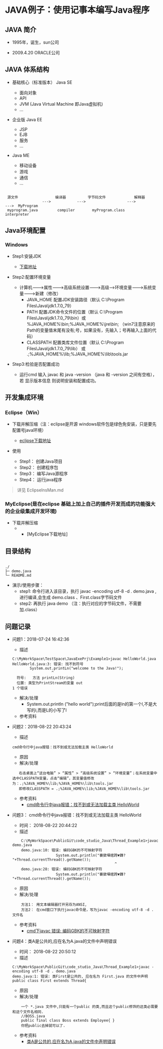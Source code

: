 # JAVA例子：使用记事本编写Java程序

## JAVA 简介

+ 1995年，诞生，sun公司

+ 2009.4.20  ORACLE公司

## JAVA 体系结构

+ 基础核心（标准版本） Java SE 
    + 面向对象
    + API
    + JVM (Java Virtual Machine 即Java虚拟机)
    + ...

+ 企业版 Java EE 
    + JSP
    + EJB
    + 服务
    + ...

+ Java ME 
    + 移动设备
    + 游戏
    + 通信
    + ...

~~~

 源文件                 编译器          字节码文件             解释器
                 --->            --->                   --->                --->  MyProgram 
 myprogram.java         compiler        myProgram.class       interpreter

~~~



## Java环境配置

### Windows

+ Step1:安装JDK
    + [下载地址](http://www.oracle.com/technetwork/java/javase/downloads/index.html)

+ Step2:配置环境变量
    + 计算机--->属性--->高级系统设置--->高级-->环境变量--->系统变量--->新建（修改）
        + JAVA_HOME      配置JDK安装路径（默认 C:\Program Files\Java\jdk1.7.0_79）
        + PATH           配置JDK命令文件的位置（默认 C:\Program Files\Java\jdk1.7.0_79\bin）或 %JAVA_HOME%\bin;%JAVA_HOME%\jre\bin;
（win7注意原来的Path的变量值末尾有没有;号，如果没有，先输入；号再输入上面的代码）
        + CLASSPATH      配置类库文件位置（默认 C:\Program Files\Java\jdk1.7.0_79\lib） 或 .;%JAVA_HOME%\lib;%JAVA_HOME%\lib\tools.jar

+ Step3:检验是否配置成功
    + 运行cmd 输入 javac 和 java -version （java 和 -version 之间有空格），若 显示版本信息 则说明安装和配置成功。


## 开发集成环境

### Eclipse（Win）

+ 下载并解压缩（注：eclipse是开源 windows软件包是绿色免安装，只是要先配置号java环境）
    + [eclipse下载地址](https://www.eclipse.org/downloads/)

+ 使用
    + Step1： 创建Java项目
    + Step2： 创建程序包
    + Step3： 编写Java源程序
    + Step4： 运行java程序
> 详见 EclipseInsMan.md

### MyEclipse(是在eclipse 基础上加上自己的插件开发而成的功能强大的企业级集成开发环境)

+ 下载并解压缩
    +  + [MyEclipse下载地址]

## 目录结构

~~~

./
├─ demo.java
└─ README.md

~~~

+ 演示/使用步骤：
    + step1: 命令行进入该目录，执行 javac -encoding utf-8 -d . demo.java ,进行编译,会生成 demo.class 、First.class字节码文件
    + step2: 再执行 java demo （注：执行对应的字节码文件，不需要加.class）

## 问题记录

+ 问题1：2018-07-24 16:42:36
    + 描述
    ~~~
    C:\MyWorkSpace\TestSpace\JavaExePrj\Example1>javac HelloWorld.java
    HelloWorld.java:3: 错误: 找不到符号
            System.out.printLn("welcome to the Java!");
                      ^
      符号:   方法 printLn(String)
      位置: 类型为PrintStream的变量 out
    1 个错误
    ~~~
    + 解决/处理
        + System.out.println ("hello world");print后面的是ln的第一个l,不是大写的i,而是L的小写了l
    + 参考资料



+ 问题2：2018-08-22 20:43:24
    + 描述
    ~~~
    cmd命令行中java报错：找不到或无法加载主类 HelloWorld
    ~~~
    + 原因
    + 解决/处理
    ~~~
       右击桌面上“这台电脑” > “属性” > “高级系统设置” > “环境变量”；在系统变量中选中CLASSPATH变量，点击“编辑”，其变量值修改为：.;%JAVA_HOME%\lib;%JAVA_HOME%\lib\tools.jar
       即修改CLASSPATH = .;%JAVA_HOME%\lib;%JAVA_HOME%\lib\tools.jar
    ~~~
    + 参考资料
        + [cmd命令行中java报错：找不到或无法加载主类 HelloWorld](https://blog.csdn.net/wmc_bk/article/details/56314278)

+ 问题3：    cmd命令行中java报错：找不到或无法加载主类 HelloWorld 
    + 时间： 2018-08-22 20:44:22
    + 描述
    ~~~
        C:\MyWorkSpace\PublicGit\code_studio_Java\Thread_Example1>javac demo.java
        demo.java:10: 错误: 编码GBK的不可映射字符
                        System.out.println("褰撳墠绾跨▼鏄? "+Thread.currentThread().getName());
                                                   ^
        demo.java:28: 错误: 编码GBK的不可映射字符
                        System.out.println("褰撳墠绾跨▼鏄? "+Thread.currentThread().getName());
    ~~~
    + 原因
    + 解决/处理
    ~~~
        方法1： 用文本编辑器打开另存为ANSI,
        方法2： 在cmd窗口下执行javac命令是，写为javac -encoding utf-8 -d .  文件名
    ~~~
    + 参考资料
        + [cmd下javac 错误: 编码GBK的不可映射字符](https://blog.csdn.net/u012848709/article/details/52719045)

+ 问题4：类A是公共的,应在名为A.java的文件中声明错误
    + 时间： 2018-08-22 20:50:12
    + 描述
    ~~~
    C:\MyWorkSpace\PublicGit\code_studio_Java\Thread_Example1>javac -encoding utf-8 -d . demo.java
    demo.java:1: 错误: 类First是公共的, 应在名为 First.java 的文件中声明
    public class First extends Thread{
    ~~~
    + 原因
    + 解决/处理
    ~~~
        一个 *.java 文件中,只能有一个public 的类,而且这个public修饰的这类必需要和这个文件名相同.
        //BOSS.java 
        public final class Boss extends Employee{ }
        你把public去掉就可以了.
    ~~~
    + 参考资料
        + [类A是公共的,应在名为A.java的文件中声明错误](https://blog.csdn.net/leafinsnowfield/article/details/47068825)
